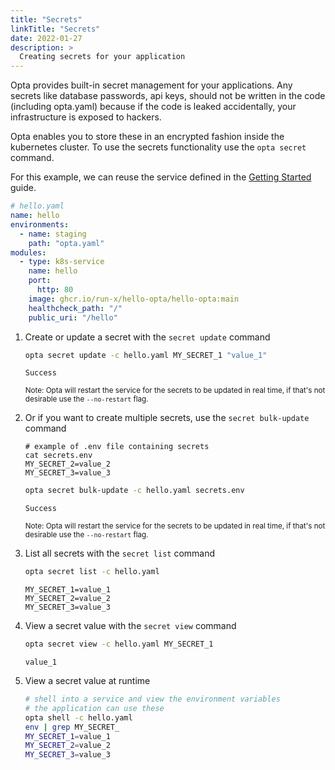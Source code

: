 ```yaml
---
title: "Secrets"
linkTitle: "Secrets"
date: 2022-01-27
description: >
  Creating secrets for your application
---
```


Opta provides built-in secret management for your applications. Any secrets like database passwords, api keys, should not be written in the code (including opta.yaml) because if the code is leaked accidentally, your infrastructure is exposed to hackers.

Opta enables you to store these in an encrypted fashion inside the kubernetes
cluster. To use the secrets functionality use the `opta secret` command.

For this example, we can reuse the service defined in the [Getting Started](/getting-started/) guide.

```yaml
# hello.yaml
name: hello
environments:
  - name: staging
    path: "opta.yaml"
modules:
  - type: k8s-service
    name: hello
    port:
      http: 80
    image: ghcr.io/run-x/hello-opta/hello-opta:main
    healthcheck_path: "/"
    public_uri: "/hello"

```


1. Create or update a secret with the `secret update` command

    ```bash
    opta secret update -c hello.yaml MY_SECRET_1 "value_1"
    ```
    ```
    Success
    ```
    <sup>Note: Opta will restart the service for the secrets to be updated in real time, if that's not desirable use the `--no-restart` flag.</sup>

2. Or if you want to create multiple secrets, use the `secret bulk-update` command

    ```
    # example of .env file containing secrets
    cat secrets.env 
    MY_SECRET_2=value_2
    MY_SECRET_3=value_3
    ```
    ```bash
    opta secret bulk-update -c hello.yaml secrets.env
    ```
    ```
    Success
    ```
    <sup>Note: Opta will restart the service for the secrets to be updated in real time, if that's not desirable use the `--no-restart` flag.</sup>

3. List all secrets with the `secret list` command

    ```bash
    opta secret list -c hello.yaml
    ```
    ```console
    MY_SECRET_1=value_1
    MY_SECRET_2=value_2
    MY_SECRET_3=value_3
    ```

4. View a secret value with the `secret view` command

    ```bash
    opta secret view -c hello.yaml MY_SECRET_1
    ```
    ```
    value_1
    ```

5. View a secret value at runtime

    ```bash
    # shell into a service and view the environment variables
    # the application can use these
    opta shell -c hello.yaml
    env | grep MY_SECRET_
    MY_SECRET_1=value_1
    MY_SECRET_2=value_2
    MY_SECRET_3=value_3
    ```
